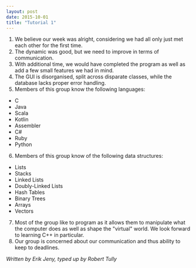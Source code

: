 ```yaml
---
layout: post
date: 2015-10-01
title: "Tutorial 1"
---
```


1. We believe our week was alright, considering we had all only just met each other for the first time.
2. The dynamic was good, but we need to improve in terms of communication.
3. With additional time, we would have completed the program as well as add a few small features we had in mind.
4. The GUI is disorganised, split across disparate classes, while the database lacks proper error handling.
5. Members of this group know the following languages:
  - C
  - Java
  - Scala
  - Kotlin
  - Assembler
  - C#
  - Ruby
  - Python
6. Members of this group know of the following data structures:
  - Lists
  - Stacks
  - Linked Lists
  - Doubly-Linked Lists
  - Hash Tables
  - Binary Trees
  - Arrays
  - Vectors
7. Most of the group like to program as it allows them to manipulate what the computer does as well as shape the
"virtual" world. We look forward to learning C++ in particular.
8. Our group is concerned about our communication and thus ability to keep to deadlines.

*Written by Erik Jeny, typed up by Robert Tully*
